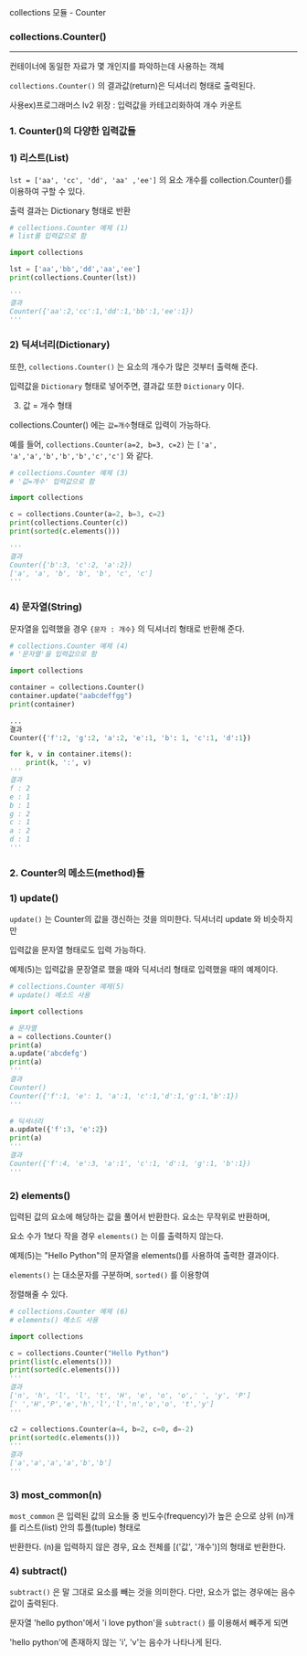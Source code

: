 



collections 모듈 - Counter



### collections.Counter()

---

컨테이너에 동일한 자료가 몇 개인지를 파악하는데 사용하는 객체

`collections.Counter()` 의 결과값(return)은 딕셔너리 형태로 출력된다.

사용ex)프로그래머스 lv2 위장 :  입력값을 카테고리화하여 개수 카운트 



### 1. Counter()의 다양한 입력값들



### 1) 리스트(List)

`lst = ['aa', 'cc', 'dd', 'aa' ,'ee']` 의 요소 개수를 collection.Counter()를 이용하여 구할 수 있다.

 출력 결과는 Dictionary 형태로  반환



``` python
# collections.Counter 예제 (1)
# list를 입력값으로 함

import collections

lst = ['aa','bb','dd','aa','ee']
print(collections.Counter(lst))

'''
결과
Counter({'aa':2,'cc':1,'dd':1,'bb':1,'ee':1})
'''
```



### 2) 딕셔너리(Dictionary)



또한, `collections.Counter()` 는 요소의 개수가 많은 것부터 출력해 준다.

입력값을 `Dictionary` 형태로 넣어주면, 결과값 또한 `Dictionary` 이다.



3) 값 = 개수 형태

collections.Counter() 에는 `값=개수`형태로 입력이 가능하다.

예를 들어, `collections.Counter(a=2, b=3, c=2)` 는 `['a', 'a','a','b','b','b','c','c']` 와 같다.

```python
# collections.Counter 예제 (3)
# '값=개수' 입력값으로 함

import collections

c = collections.Counter(a=2, b=3, c=2)
print(collections.Counter(c))
print(sorted(c.elements()))

'''
결과
Counter({'b':3, 'c':2, 'a':2})
['a', 'a', 'b', 'b', 'b', 'c', 'c']
'''
```



### 4) 문자열(String)

문자열을 입력했을 경우 `{문자 : 개수}` 의 딕셔너리 형태로 반환해 준다.

``` python
# collections.Counter 예제 (4)
# '문자열'을 입력값으로 함

import collections

container = collections.Counter()
container.update("aabcdeffgg")
print(container)

...
결과
Counter({'f':2, 'g':2, 'a':2, 'e':1, 'b': 1, 'c':1, 'd':1})

for k, v in container.items():
  	print(k, ':', v)
'''
결과
f : 2
e : 1
b : 1
g : 2
c : 1
a : 2
d : 1
'''
```



### 2. Counter의 메소드(method)들 



### 1) update()

`update()` 는 Counter의 값을 갱신하는 것을 의미한다. 딕셔너리 update 와 비슷하지만

입력값을 문자열 형태로도 입력 가능하다.

예제(5)는 입력값을 문장열로 했을 때와 딕셔너리 형태로 입력했을 때의 예제이다.

```python
# collections.Counter 예제(5)
# update() 메소드 사용

import collections

# 문자열
a = collections.Counter()
print(a)
a.update('abcdefg')
print(a)
'''
결과
Counter()
Counter({'f':1, 'e': 1, 'a':1, 'c':1,'d':1,'g':1,'b':1})
'''

# 딕셔너리
a.update({'f':3, 'e':2})
print(a)
'''
결과
Counter({'f':4, 'e':3, 'a':1', 'c':1, 'd':1, 'g':1, 'b':1})
'''
```



### 2) elements()

입력된 값의 요소에 해당하는 값을 풀어서 반환한다. 요소는 무작위로 반환하며,

 요소 수가 1보다 작을 경우 `elements()` 는 이를 출력하지 않는다.

예제(5)는 "Hello Python"의 문자열을 elements()를 사용하여 출력한 결과이다. 

`elements()` 는 대소문자를 구분하며, `sorted()` 를 이용항여

정렬해줄 수 있다.



``` python
# collections.Counter 예제 (6)
# elements() 메소드 사용

import collections

c = collections.Counter("Hello Python")
print(list(c.elements()))
print(sorted(c.elements()))
'''
결과
['n', 'h', 'l', 'l', 't', 'H', 'e', 'o', 'o',' ', 'y', 'P']
[' ','H','P','e','h','l','l','n','o','o', 't','y']
'''

c2 = collections.Counter(a=4, b=2, c=0, d=-2)
print(sorted(c.elements()))
'''
결과
['a','a','a','a','b','b']
'''

```

### 3) most_common(n)



`most_common` 은 입력된 값의 요소들 중 빈도수(frequency)가 높은 순으로 상위 (n)개를 리스트(list) 안의 튜플(tuple) 형태로

반환한다. (n)을 입력하지 않은 경우, 요소 전체를 [('값', '개수')]의 형태로 반환한다.

### 4) subtract()

`subtract()` 은 말 그대로 요소를 빼는 것을 의미한다. 다만, 요소가 없는 경우에는 음수 값이 출력된다.

문자열 'hello python'에서 'i love python'을 `subtract()` 를 이용해서 빼주게 되면 

'hello python'에 존재하지 않는 'i', 'v'는 음수가 나타나게 된다.

